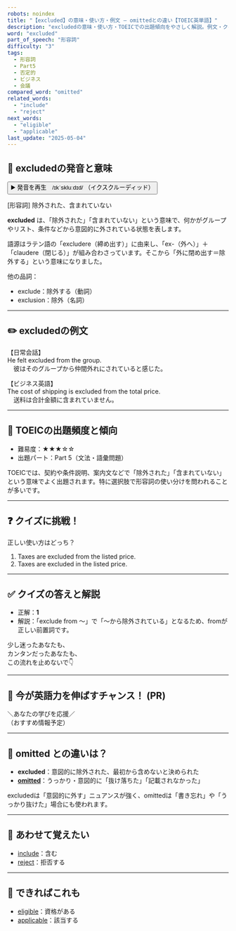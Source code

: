 ```yaml
---
robots: noindex
title: "【excluded】の意味・使い方・例文 ― omittedとの違い【TOEIC英単語】"
description: "excludedの意味・使い方・TOEICでの出題傾向をやさしく解説。例文・クイズ付きでomittedとの違いもわかりやすく学べます。"
word: "excluded"
part_of_speech: "形容詞"
difficulty: "3"
tags:
  - 形容詞
  - Part5
  - 否定的
  - ビジネス
  - 会議
compared_word: "omitted"
related_words:
  - "include"
  - "reject"
next_words:
  - "eligible"
  - "applicable"
last_update: "2025-05-04"
---
```


## 🔰 excludedの発音と意味

<button class="play-audio" onclick="playTTS('excluded')">
  <span class="play-audio-main">
    ▶️ 発音を再生　/ɪkˈskluːdɪd/
  </span>
  <span class="play-audio-sub">
    （イクスクルーディッド）
  </span>
</button>

[形容詞] 除外された、含まれていない

**excluded** は、「除外された」「含まれていない」という意味で、何かがグループやリスト、条件などから意図的に外されている状態を表します。

語源はラテン語の「excludere（締め出す）」に由来し、「ex-（外へ）」＋「claudere（閉じる）」が組み合わさっています。そこから「外に閉め出す＝除外する」という意味になりました。

他の品詞：  
- exclude：除外する（動詞）
- exclusion：除外（名詞）

---

## ✏️ excludedの例文

【日常会話】  
He felt excluded from the group.  
　彼はそのグループから仲間外れにされていると感じた。

【ビジネス英語】  
The cost of shipping is excluded from the total price.  
　送料は合計金額に含まれていません。

---

## 🎯 TOEICの出題頻度と傾向

- 難易度：★★★☆☆
- 出題パート：Part 5（文法・語彙問題）

TOEICでは、契約や条件説明、案内文などで「除外された」「含まれていない」という意味でよく出題されます。特に選択肢で形容詞の使い分けを問われることが多いです。

---

## ❓ クイズに挑戦！

正しい使い方はどっち？

1. Taxes are excluded from the listed price.  
2. Taxes are excluded in the listed price.

---

## ✅ クイズの答えと解説

- 正解：**1**
- 解説：「exclude from ～」で「～から除外されている」となるため、fromが正しい前置詞です。

少し迷ったあなたも、  
カンタンだったあなたも、  
この流れを止めないで👇️

---

## 🚀 今が英語力を伸ばすチャンス！ (PR)

<div class="info-center">
＼あなたの学びを応援／<br>  
（おすすめ情報予定）
</div>

---

## 🤔  omitted との違いは？

- **excluded**：意図的に除外された、最初から含めないと決められた
- **[omitted](/omitted)**：うっかり・意図的に「抜け落ちた」「記載されなかった」

excludedは「意図的に外す」ニュアンスが強く、omittedは「書き忘れ」や「うっかり抜けた」場合にも使われます。

---

## 🧩 あわせて覚えたい

- [include](/include)：含む
- [reject](/reject)：拒否する

---

## 📖 できればこれも

- [eligible](/eligible)：資格がある
- [applicable](/applicable)：該当する

<!-- cvid: aid36_bid37 -->
